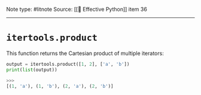 Note type: #litnote
Source: [[📖 Effective Python]] item 36

---
# `itertools.product`
This function returns the Cartesian product of multiple iterators:
```python
output = itertools.product([1, 2], ['a', 'b'])
print(list(output))

>>>
[(1, 'a'), (1, 'b'), (2, 'a'), (2, 'b')]
```